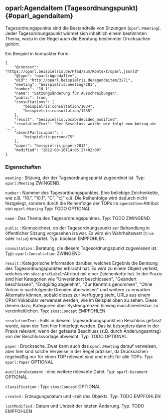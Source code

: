 oparl:AgendaItem (Tagesordnungspunkt)  {#oparl_agendaitem}
------------------------------------

Tagesordnungspunkte sind die Bestandteile von Sitzungen (`oparl:Meeting`).
Jeder Tagesordnungspunkt widmet sich inhaltlich einem bestimmten Thema,
wozu in der Regel auch die Beratung bestimmter Drucksachen gehört.

Ein Beispiel in kompakter Form:

~~~~~  {#agendaitem_ex1 .json}
{
    "@context": "https://oparl.beispielris.de/Pfad/zum/Kontext/oparl.jsonld"
    "@type": "oparl:AgendaItem",
    "@id": "http://oparl.beispielris.de/agendaitem/3271",
    "meeting": "beispielris:meeting/281",
    "number": "10.1",
    "name": "Satzungsänderung für Ausschreibungen",
    "public": true,
    "consultations": [
        "beispielris:consultation/1034",
        "beispielris:consultation/1235"
    ],
    "result": "besipielris:vocab/decided_modified",
    "resolutionText": "Der Beschluss weicht wie folgt vom Antrag ab: ...",
    "absentParticipant": [
        "beispielris:person/75"
    ],
    "paper": "beispielris:paper/2812",
    "modified": "2012-08-16T14:05:27+02:00"
}
~~~~~

### Eigenschaften ###

`meeting`
:   Sitzung, der der Tagesordnungspunkt zugeordnet ist.
    Typ: `oparl:Meeting`
    ZWINGEND.

`number`
:   Nummer des Tagesordnungspunktes. Eine beliebige Zeichenkette, wie z.B. "10.", "10.1", "C", "c)" o.ä.
    Die Reihenfolge wird dadurch nicht festgelegt, sondern durch die Reihenfolge der TOPs im `agendaItem`-Attribut
    von  `oparl:Meeting`
    Typ: TODO
    OPTIONAL

`name`
:   Das Thema des Tagesordnungspunktes.
    Typ: TODO
    ZWINGEND.

`public`
:   Kennzeichnet, ob der Tagesordnungspunkt zur Behandlung in öffentlicher Sitzung 
    vorgesehen ist/war. Es wird ein Wahrheitswert (`true` oder `false`) erwartet.
    Typ: boolean
    EMPFOHLEN.

`consultation`
:   Beratung, die diesem Tagesordnungspunkt zugewiesen ist.
    Typ: `oparl:Consultation`
    ZWINGEND. 

`result`
:   Kategorische Information darüber, welches Ergebnis die Beratung des
    Tagesordnungspunktes erbracht hat. Es wird zu einem Objekt verlinkt, welches ein `skos:prefLabel`-Attribut
    mit einer Zeichenkette hat. In der Praxis sind hier Kategorien wie
    "Unverändert beschlossen", "Geändert beschlossen", "Endgültig abgelehnt",
    "Zur Kenntnis genommen", "Ohne Votum in nachfolgende Gremien überwiesen"
    und weitere zu erwarten.
    Alternativ können, sobald dieses zur Verfügung steht, URLs aus einem OParl
    Vokabular verwendet werden, wie im Beispiel oben zu sehen. Diese dienen dazu,
    Kategorien über Systemgrenzen hinweg maschinenlesbar zu vereinheitlichen.
    Typ: `skos:Concept`
    EMPFOHLEN

`resolutionText`
:   Falls in diesem Tagesordnungspunkt ein Beschluss gefasst 
    wurde, kann der Text hier hinterlegt werden. Das ist besonders dann in der 
    Praxis relevant, wenn der gefasste Beschluss (z.B. durch Änderungsantrag) 
    von der Beschlussvorlage abweicht.
    Typ: TODO
    OPTIONAL.

`paper`
:   Drucksache. Zwar kann auch das `oparl:Meeting` darauf verweisen, aber hier sind solche Verweise in der
    Regel präziser, da Drucksachen regelmäßig nur für einen TOP relevant sind und nicht für alle TOPs.
    Typ: `oparl:Paper`
    OPTIONAL

`auxiliaryDocument`
:   eine weitere relevante Datei.
    Typ: `oparl:Document`
    OPTIONAL

`classification`
:   Typ: `skos:Concept`
    OPTIONAL

`created`
:   Erzeugungsdatum und -zeit des Objekts.
    Typ: TODO
    EMPFOHLEN

`lastModified`
:   Datum und Uhrzeit der letzten Änderung.
    Typ: TODO
    EMPFOHLEN
